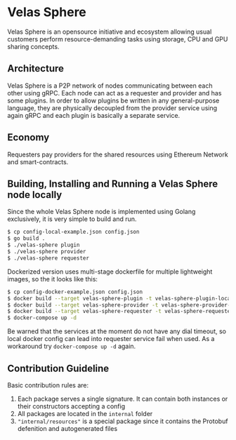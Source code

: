 # Velas Sphere

Velas Sphere is an opensource initiative and ecosystem allowing usual customers perform resource-demanding tasks using storage, CPU and GPU sharing concepts.

## Architecture 

Velas Sphere is a P2P network of nodes communicating between each other using gRPC. Each node can act as a requester and provider and has some plugins. In order to allow plugins be written in any general-purpose language, they are physically decoupled from the provider service using again gRPC and each plugin is basically a separate service.

## Economy

Requesters pay providers for the shared resources using Ethereum Network and smart-contracts.

## Building, Installing and Running a Velas Sphere node locally

Since the whole Velas Sphere node is implemented using Golang exclusively, it is very simple to build and run.

```bash
$ cp config-local-example.json config.json
$ go build .
$ ./velas-sphere plugin
$ ./velas-sphere provider
$ ./velas-sphere requester
```

Dockerized version uses multi-stage dockerfile for multiple lightweight images, so the it looks like this:

``` sh
$ cp config-docker-example.json config.json
$ docker build --target velas-sphere-plugin -t velas-sphere-plugin-local .
$ docker build --target velas-sphere-provider -t velas-sphere-provider-local .
$ docker build --target velas-sphere-requester -t velas-sphere-requester-local .
$ docker-compose up -d
```

Be warned that the services at the moment do not have any dial timeout, so local docker config can lead into requester service fail when used. As a workaround try `docker-compose up -d` again.

## Contribution Guideline

Basic contribution rules are:

1. Each package serves a single signature. It can contain both instances or their constructors accepting a config
2. All packages are located in the `internal` folder
3. `"internal/resources"` is a special package since it contains the Protobuf defenition and autogenerated files